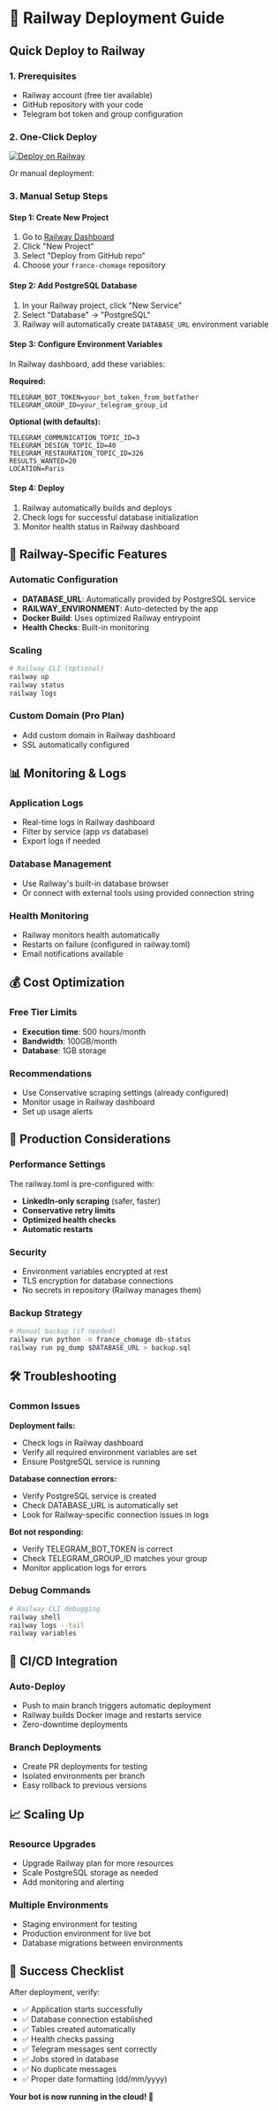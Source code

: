 # 🚂 Railway Deployment Guide

## Quick Deploy to Railway

### 1. **Prerequisites**
- Railway account (free tier available)
- GitHub repository with your code
- Telegram bot token and group configuration

### 2. **One-Click Deploy**

[![Deploy on Railway](https://railway.app/button.svg)](https://railway.app/template/deploy)

Or manual deployment:

### 3. **Manual Setup Steps**

#### Step 1: Create New Project
1. Go to [Railway Dashboard](https://railway.app/dashboard)
2. Click "New Project"
3. Select "Deploy from GitHub repo"
4. Choose your `france-chomage` repository

#### Step 2: Add PostgreSQL Database
1. In your Railway project, click "New Service"
2. Select "Database" → "PostgreSQL"
3. Railway will automatically create `DATABASE_URL` environment variable

#### Step 3: Configure Environment Variables
In Railway dashboard, add these variables:

**Required:**
```env
TELEGRAM_BOT_TOKEN=your_bot_token_from_botfather
TELEGRAM_GROUP_ID=your_telegram_group_id
```

**Optional (with defaults):**
```env
TELEGRAM_COMMUNICATION_TOPIC_ID=3
TELEGRAM_DESIGN_TOPIC_ID=40
TELEGRAM_RESTAURATION_TOPIC_ID=326
RESULTS_WANTED=20
LOCATION=Paris
```

#### Step 4: Deploy
1. Railway automatically builds and deploys
2. Check logs for successful database initialization
3. Monitor health status in Railway dashboard

## 🔧 **Railway-Specific Features**

### Automatic Configuration
- **DATABASE_URL**: Automatically provided by PostgreSQL service
- **RAILWAY_ENVIRONMENT**: Auto-detected by the app
- **Docker Build**: Uses optimized Railway entrypoint
- **Health Checks**: Built-in monitoring

### Scaling
```bash
# Railway CLI (optional)
railway up
railway status
railway logs
```

### Custom Domain (Pro Plan)
- Add custom domain in Railway dashboard
- SSL automatically configured

## 📊 **Monitoring & Logs**

### Application Logs
- Real-time logs in Railway dashboard
- Filter by service (app vs database)
- Export logs if needed

### Database Management
- Use Railway's built-in database browser
- Or connect with external tools using provided connection string

### Health Monitoring
- Railway monitors health automatically
- Restarts on failure (configured in railway.toml)
- Email notifications available

## 💰 **Cost Optimization**

### Free Tier Limits
- **Execution time**: 500 hours/month
- **Bandwidth**: 100GB/month
- **Database**: 1GB storage

### Recommendations
- Use Conservative scraping settings (already configured)
- Monitor usage in Railway dashboard
- Set up usage alerts

## 🚀 **Production Considerations**

### Performance Settings
The railway.toml is pre-configured with:
- **LinkedIn-only scraping** (safer, faster)
- **Conservative retry limits**
- **Optimized health checks**
- **Automatic restarts**

### Security
- Environment variables encrypted at rest
- TLS encryption for database connections
- No secrets in repository (Railway manages them)

### Backup Strategy
```bash
# Manual backup (if needed)
railway run python -m france_chomage db-status
railway run pg_dump $DATABASE_URL > backup.sql
```

## 🛠️ **Troubleshooting**

### Common Issues

**Deployment fails:**
- Check logs in Railway dashboard
- Verify all required environment variables are set
- Ensure PostgreSQL service is running

**Database connection errors:**
- Verify PostgreSQL service is created
- Check DATABASE_URL is automatically set
- Look for Railway-specific connection issues in logs

**Bot not responding:**
- Verify TELEGRAM_BOT_TOKEN is correct
- Check TELEGRAM_GROUP_ID matches your group
- Monitor application logs for errors

### Debug Commands
```bash
# Railway CLI debugging
railway shell
railway logs --tail
railway variables
```

## 🔄 **CI/CD Integration**

### Auto-Deploy
- Push to main branch triggers automatic deployment
- Railway builds Docker image and restarts service
- Zero-downtime deployments

### Branch Deployments
- Create PR deployments for testing
- Isolated environments per branch
- Easy rollback to previous versions

## 📈 **Scaling Up**

### Resource Upgrades
- Upgrade Railway plan for more resources
- Scale PostgreSQL storage as needed
- Add monitoring and alerting

### Multiple Environments
- Staging environment for testing
- Production environment for live bot
- Database migrations between environments

## 🎯 **Success Checklist**

After deployment, verify:
- ✅ Application starts successfully
- ✅ Database connection established
- ✅ Tables created automatically
- ✅ Health checks passing
- ✅ Telegram messages sent correctly
- ✅ Jobs stored in database
- ✅ No duplicate messages
- ✅ Proper date formatting (dd/mm/yyyy)

**Your bot is now running in the cloud! 🚀**
